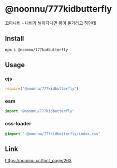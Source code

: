 # @noonnu/777kidbutterfly
꼬마나비 - 나비가 날아다니면 봄이 온거라고 하던데

## Install
```sh
npm i @noonnu/777kidbutterfly
```
## Usage
### cjs
```js
require("@noonnu/777kidbutterfly")
```
### esm
```js
import "@noonnu/777kidbutterfly"
```
### css-loader
```css
@import "~@noonnu/777kidbutterfly/index.css"
```

## Link
https://noonnu.cc/font_page/263